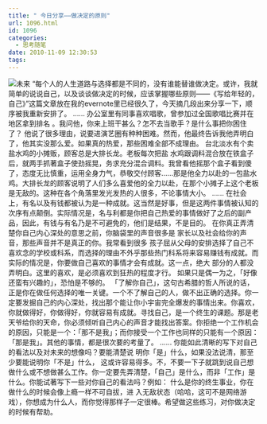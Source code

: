 ```yaml
---
title: " 今日分享——做决定的原则"
url: 1096.html
id: 1096
categories:
  - 思考随笔
date: 2010-11-09 12:30:53
tags:
---
```


![未来](../../../images/2010/11/2914637064_9f9412f242_b.jpg "未来") “每个人的人生道路与选择都是不同的，没有谁能替谁做决定。或许，我就简单的说说自己，以及谈谈做决定的时候，应该掌握哪些原则——《写给年轻的，自己》”这篇文章放在我的evernote里已经很久了，今天摘几段出来分享一下，顺序被我重新安排了。 …… 办公室里有同事喜欢唱歌，曾参加过全国歌唱比赛并在地区拿到排名 。我问他，你来上班干甚么？怎不去当歌手？是什么事把你困住了？ 他说了很多理由，说要进演艺圈有种种困难。然而，他最终告诉我他弄明白了，他其实没那么爱。如果真的热爱，那些困难全部不成理由。 台北淡水有个卖盐水鸡的小摊贩，顾客总是大排长龙。老板每次把盐 水鸡跟调料混合放在铁盒子后，就两手抓著盒子使劲摇晃，务求充分混合调料。我曾看他摇那个盒子看到傻了，态度无比慎重，运用全身力气，恭敬交付顾客……那是他全力以赴的一包盐水鸡。大排长龙的顾客说明了人们多么喜爱他的全力以赴，在那个小摊子上这个老板是无敌的。这种在各个角落里发光发热的人很多，不论事情大小。 …… 在社会上，有名以及有钱都被认为是一种成就。这当然是好事，但是这两件事情被认知的次序有点颠倒。实际情况是，名与利都是你把自己热爱的事情做好了之后的副产品，因此，有钱与有名乃是不可避免的，他们是结果，不是目的。 在你真正弄清楚你自己内心深处的意思之前，你脑袋里的声音很多是 家长以及社会给你的声音，那些声音并不是真正的你。我常看到很多 孩子屈从父母的安排选择了自己不喜欢念的学校或科系，而选择的理由不外乎那些热门科系将来容易赚钱有成就。而实际的情况是，你要做自己喜欢的事情才会有成就。这一点，绝大 部分的人都没弄明白。这里的喜欢，是必须喜欢到狂热的程度才行。 如果只是偶一为之，「好像还蛮有兴趣的」，恐怕是不够的。 「了解你自己」，这句古希腊的哲人所说的话，正是你在做任何选择的唯一关键。一个不了解自己的人，做不出正确的选择。你一定要发掘自己的内心深处，找出那个能让你小宇宙完全爆发的事情出来。你喜欢，你就做得好，你做得好，你就容易有成就。寻找自己，是一个终生的课题。那是老天爷给你的天命，你必须倾听自己内心的声音才能找出答案。你拒绝一个工作机会的原因，只能是一个：「那不是我」；而你接受一个工作也同样的只能有一个原因：「那是我」。其他的事情，都是很次要的考量了。 …… 你能如此清晰的写下对自己的看法以及对未来的想像吗？要能清楚说 明你「是」什么，如果没法说清，那至少要能说明你「不是」什么， 这或许容易得多。不，不要一下子就跳到说自己想做什么或不想做甚么工作。你一定要先弄清楚，「自己」是什么，而非「工作」是什么。你能试著写下一些对你自己的看法吗？例如： 什么是你的终生事业，你在做什么的时候会像上瘾一样不可自拔，进 入无敌状态（哈哈，这可不是网络游戏），你想成为什么人，而你觉得那样子一定很棒。希望做这些练习，对你做决定的时候有帮助。
